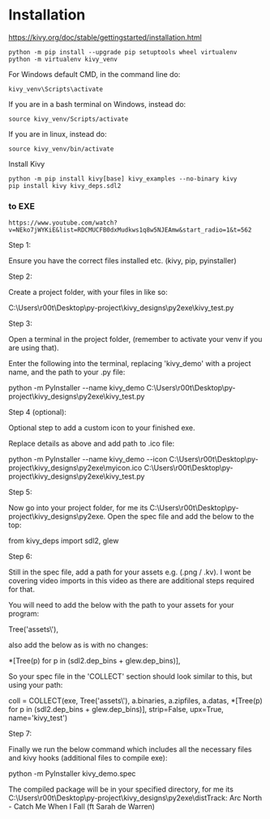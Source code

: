# Installation

https://kivy.org/doc/stable/gettingstarted/installation.html

```
python -m pip install --upgrade pip setuptools wheel virtualenv
python -m virtualenv kivy_venv

```
For Windows default CMD, in the command line do:
```
kivy_venv\Scripts\activate
```
If you are in a bash terminal on Windows, instead do:
```
source kivy_venv/Scripts/activate
```
If you are in linux, instead do:
```
source kivy_venv/bin/activate
```
Install Kivy
```
python -m pip install kivy[base] kivy_examples --no-binary kivy
pip install kivy kivy_deps.sdl2
```

### to EXE
```
https://www.youtube.com/watch?v=NEko7jWYKiE&list=RDCMUCFB0dxMudkws1q8w5NJEAmw&start_radio=1&t=562
```



Step 1:

Ensure you have the correct files installed etc. (kivy, pip, pyinstaller)

Step 2:

Create a project folder, with your files in like so:

C:\Users\r00t\Desktop\py-project\kivy_designs\py2exe\kivy_test.py

Step 3:

Open a terminal in the project folder, (remember to activate your venv if you are using that).

Enter the following into the terminal, replacing 'kivy_demo' with a project name, and the path to your .py file:

python -m PyInstaller --name kivy_demo C:\Users\r00t\Desktop\py-project\kivy_designs\py2exe\kivy_test.py

Step 4 (optional):

Optional step to add a custom icon to your finished exe.

Replace details as above and add path to .ico file:

python -m PyInstaller --name kivy_demo --icon C:\Users\r00t\Desktop\py-project\kivy_designs\py2exe\myicon.ico C:\Users\r00t\Desktop\py-project\kivy_designs\py2exe\kivy_test.py

Step 5:

Now go into your project folder, for me its C:\Users\r00t\Desktop\py-project\kivy_designs\py2exe. Open the spec file and add
the below to the top:

from kivy_deps import sdl2, glew

Step 6:

Still in the spec file, add a path for your assets e.g. (.png / .kv). I wont be covering video imports in this video as there 
are additional steps required for that.

You will need to add the below with the path to your assets for your program:

Tree('assets\\'),

also add the below as is with no changes: 

*[Tree(p) for p in (sdl2.dep_bins + glew.dep_bins)],

So your spec file in the 'COLLECT' section should look similar to this, but using your path:

coll = COLLECT(exe, Tree('assets\\'),
               a.binaries,
               a.zipfiles,
               a.datas,
               *[Tree(p) for p in (sdl2.dep_bins + glew.dep_bins)],
               strip=False,
               upx=True,
               name='kivy_test')

Step 7:

Finally we run the below command which includes all the necessary files and kivy hooks (additional files to compile exe):

python -m PyInstaller kivy_demo.spec

The compiled package will be in your specified directory, for me its C:\Users\r00t\Desktop\py-project\kivy_designs\py2exe\distTrack: Arc North - Catch Me When I Fall (ft  Sarah de Warren)
